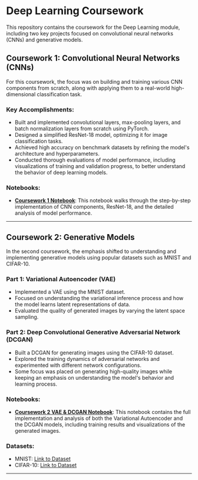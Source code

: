 # Deep Learning Coursework

This repository contains the coursework for the Deep Learning module, including two key projects focused on convolutional neural networks (CNNs) and generative models.

## Coursework 1: Convolutional Neural Networks (CNNs)

For this coursework, the focus was on building and training various CNN components from scratch, along with applying them to a real-world high-dimensional classification task.

### Key Accomplishments:
- Built and implemented convolutional layers, max-pooling layers, and batch normalization layers from scratch using PyTorch.
- Designed a simplified ResNet-18 model, optimizing it for image classification tasks.
- Achieved high accuracy on benchmark datasets by refining the model's architecture and hyperparameters.
- Conducted thorough evaluations of model performance, including visualizations of training and validation progress, to better understand the behavior of deep learning models.

### Notebooks:
- **[Coursework 1 Notebook](https://github.com/kyrran/DeepLearning/blob/main/dl_cw_1.ipynb)**: This notebook walks through the step-by-step implementation of CNN components, ResNet-18, and the detailed analysis of model performance.

---

## Coursework 2: Generative Models

In the second coursework, the emphasis shifted to understanding and implementing generative models using popular datasets such as MNIST and CIFAR-10.

### Part 1: Variational Autoencoder (VAE)
- Implemented a VAE using the MNIST dataset.
- Focused on understanding the variational inference process and how the model learns latent representations of data.
- Evaluated the quality of generated images by varying the latent space sampling.

### Part 2: Deep Convolutional Generative Adversarial Network (DCGAN)
- Built a DCGAN for generating images using the CIFAR-10 dataset.
- Explored the training dynamics of adversarial networks and experimented with different network configurations.
- Some focus was placed on generating high-quality images while keeping an emphasis on understanding the model's behavior and learning process.

### Notebooks:
- **[Coursework 2 VAE & DCGAN Notebook](https://github.com/kyrran/DeepLearning/blob/main/dl_cw2_2024.ipynb)**: This notebook contains the full implementation and analysis of both the Variational Autoencoder and the DCGAN models, including training results and visualizations of the generated images.

### Datasets:
- MNIST: [Link to Dataset](https://en.wikipedia.org/wiki/MNIST_database)
- CIFAR-10: [Link to Dataset](https://www.cs.toronto.edu/~kriz/cifar.html)

---
